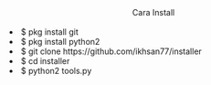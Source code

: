 <center>Cara Install</center>
<br>
<li> $ pkg install git<br>
<li> $ pkg install python2<br>
<li> $ git clone https://github.com/ikhsan77/installer<br>
<li> $ cd installer<br>
<li> $ python2 tools.py<br>
